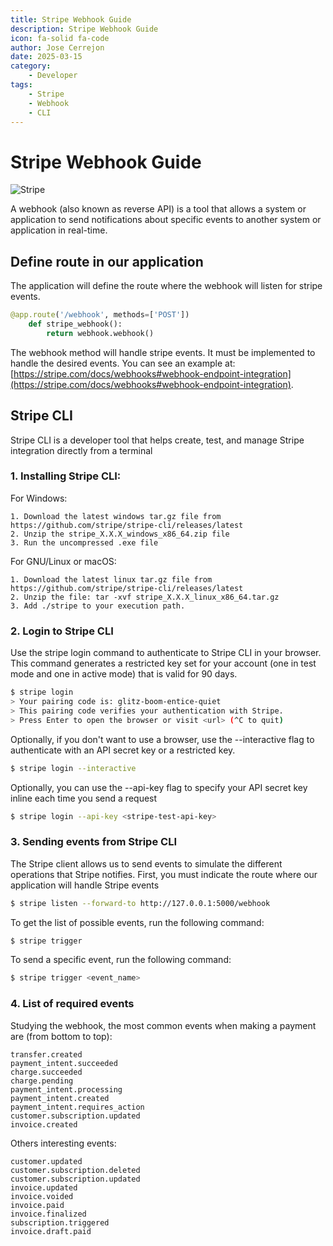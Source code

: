 ```yaml
---
title: Stripe Webhook Guide
description: Stripe Webhook Guide
icon: fa-solid fa-code
author: Jose Cerrejon
date: 2025-03-15
category:
    - Developer
tags:
    - Stripe
    - Webhook
    - CLI
---
```


# Stripe Webhook Guide

![Stripe](/images/2025/03/stripe.jpg "Stripe")

A webhook (also known as reverse API) is a tool that allows a system or application to send notifications about specific events to another system or application in real-time.

## Define route in our application

The application will define the route where the webhook will listen for stripe events.

```python
@app.route('/webhook', methods=['POST'])
    def stripe_webhook():
        return webhook.webhook()
```

The webhook method will handle stripe events. It must be implemented to handle the desired events. You can see an example at: [https://stripe.com/docs/webhooks#webhook-endpoint-integration](https://stripe.com/docs/webhooks#webhook-endpoint-integration).

## Stripe CLI

Stripe CLI is a developer tool that helps create, test, and manage Stripe integration directly from a terminal

### 1. Installing Stripe CLI:

For Windows:

```
1. Download the latest windows tar.gz file from https://github.com/stripe/stripe-cli/releases/latest
2. Unzip the stripe_X.X.X_windows_x86_64.zip file
3. Run the uncompressed .exe file
```

For GNU/Linux or macOS:

```
1. Download the latest linux tar.gz file from https://github.com/stripe/stripe-cli/releases/latest
2. Unzip the file: tar -xvf stripe_X.X.X_linux_x86_64.tar.gz
3. Add ./stripe to your execution path.
```

### 2. Login to Stripe CLI

Use the stripe login command to authenticate to Stripe CLI in your browser. This command generates a restricted key set for your account (one in test mode and one in active mode) that is valid for 90 days.

```sh
$ stripe login
> Your pairing code is: glitz-boom-entice-quiet
> This pairing code verifies your authentication with Stripe.
> Press Enter to open the browser or visit <url> (^C to quit)
```

Optionally, if you don't want to use a browser, use the --interactive flag to authenticate with an API secret key or a restricted key.

```sh
$ stripe login --interactive
```

Optionally, you can use the --api-key flag to specify your API secret key inline each time you send a request

```sh
$ stripe login --api-key <stripe-test-api-key>
```

### 3. Sending events from Stripe CLI

The Stripe client allows us to send events to simulate the different operations that Stripe notifies.
First, you must indicate the route where our application will handle Stripe events

```sh
$ stripe listen --forward-to http://127.0.0.1:5000/webhook
```

To get the list of possible events, run the following command:

```sh
$ stripe trigger
```

To send a specific event, run the following command:

```sh
$ stripe trigger <event_name>
```

### 4. List of required events

Studying the webhook, the most common events when making a payment are (from bottom to top):

```
transfer.created
payment_intent.succeeded
charge.succeeded
charge.pending
payment_intent.processing
payment_intent.created
payment_intent.requires_action
customer.subscription.updated
invoice.created
```

Others interesting events:

```
customer.updated
customer.subscription.deleted
customer.subscription.updated
invoice.updated
invoice.voided
invoice.paid
invoice.finalized
subscription.triggered
invoice.draft.paid
```
